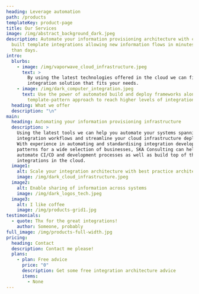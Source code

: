 ```yaml
---
heading: Leverage automation
path: /products
templateKey: product-page
title: Our Services
image: /img/abstract_background_dark.jpeg
description: Automate your information provisioning architecture with custom
  built template integrations allowing new information flows in minutes rather
  than days.
intro:
  blurbs:
    - image: /img/vaporwave_cloud_infrastructure.jpeg
      text: >
        By using the latest technologies offered in the cloud we can find an
        integration solution that fits your needs.
    - image: /img/dark_computer_integration.jpeg
      text: Use the power of automated build and deploy frameworks along with a
        template-pattern approach to reach higher levels of integration, faster.
  heading: What we offer
  description: "\n"
main:
  heading: Automating your information provisioning infrastructure
  description: >
    Using the latest tools we can help you automate your systems spanning
    integration workflows and streamline your cloud infrastructure deployments.
    With experience in automating and standardising integration development and
    patterns for a wide selection of businesses, SKA Consulting can help you
    automate CI/CD and development processes as well as build top of the line
    integrations in the cloud.
  image1:
    alt: Scale your integration architecture with best practice architectures
    image: /img/dark_cloud_infrastructure.jpeg
  image2:
    alt: Enable sharing of information across systems
    image: /img/dark_logos_tech.jpeg
  image3:
    alt: I like coffee
    image: /img/products-grid1.jpg
testimonials:
  - quote: Thx for the great integrations!
    author: Someone, probably
full_image: /img/products-full-width.jpg
pricing:
  heading: Contact
  description: Contact me please!
  plans:
    - plan: Free advice
      price: "0"
      description: Get some free integration architecture advice
      items:
        - None
---
```

